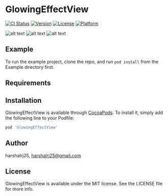 # GlowingEffectView

[![CI Status](http://img.shields.io/travis/harshalrj25/GlowingEffectView.svg?style=flat)](https://travis-ci.org/harshalrj25/GlowingEffectView)
[![Version](https://img.shields.io/cocoapods/v/GlowingEffectView.svg?style=flat)](http://cocoapods.org/pods/GlowingEffectView)
[![License](https://img.shields.io/cocoapods/l/GlowingEffectView.svg?style=flat)](http://cocoapods.org/pods/GlowingEffectView)
[![Platform](https://img.shields.io/cocoapods/p/GlowingEffectView.svg?style=flat)](http://cocoapods.org/pods/GlowingEffectView)

![alt text](https://github.com/harshalrj25/GlowingEffectView/blob/master/image.png "SCREEN SHOT")
![alt text](https://github.com/harshalrj25/GlowingEffectView/blob/master/demo.gif "DEMO")
![alt text](https://github.com/harshalrj25/GlowingEffectView/blob/master/use.gif "USAGE")

## Example

To run the example project, clone the repo, and run `pod install` from the Example directory first.

## Requirements

## Installation

GlowingEffectView is available through [CocoaPods](http://cocoapods.org). To install
it, simply add the following line to your Podfile:

```ruby
pod 'GlowingEffectView'
```

## Author

harshalrj25, harshalrj25@gmail.com

## License

GlowingEffectView is available under the MIT license. See the LICENSE file for more info.
